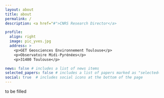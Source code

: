 ```yaml
---
layout: about
title: about
permalink: /
description: <a href="#">CNRS Research Director</a>

profile:
  align: right
  image: pic_yves.jpg
  address: >
    <p>GET Geosciences Environnement Toulouse</p>
    <p>Observatoire Midi-Pyrénées</p>
    <p>31400 Toulouse</p>

news: false # includes a list of news items
selected_papers: false # includes a list of papers marked as "selected={true}"
social: true  # includes social icons at the bottom of the page
---
```


to be filled

